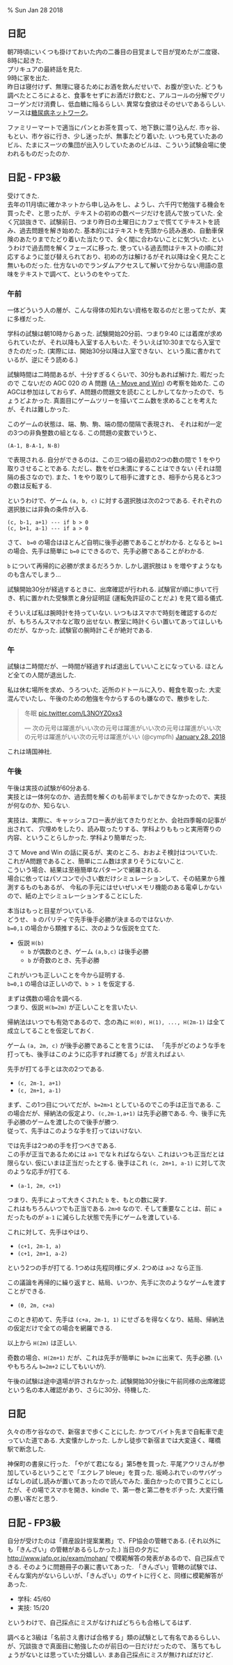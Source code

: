 % Sun Jan 28 2018

## 日記

朝7時頃にいくつも掛けておいた内の二番目の目覚ましで目が覚めたが二度寝、 8時に起きた.  
プリキュアの最終話を見た.  
9時に家を出た.  
昨日は寝付けず、無理に寝るためにお酒を飲んだせいで、お腹が空いた.
どうも調べたところによると、食事をセずにお酒だけ飲むと、アルコールの分解でグリコーゲンだけ消費し、低血糖に陥るらしい.
異常な食欲はそのせいであるらしい.
ソースは[糖尿病ネットワーク](http://www.dm-net.co.jp/calendar/2014/022882.php)。

ファミリーマートで適当にパンとお茶を買って、地下鉄に潜り込んだ.
市ヶ谷、もとい、市ケ谷に行き、少し迷ったが、無事たどり着いた.
いつも見ていたあのビル、たまにスーツの集団が出入りしていたあのビルは、こういう試験会場に使われるものだったのか.

## 日記 - FP3級

受けてきた.  
去年の11月頃に確かネットから申し込みをし、ようし、六千円で勉強する機会を買ったぞ、と思ったが、テキストの初めの数ページだけを読んで放っていた.
全く冗談抜きで、試験前日、つまり昨日の土曜日にカフェで慌ててテキストを読み、過去問題を解き始めた.
基本的にはテキストを先頭から読み進め、自動車保険のあたりまでたどり着いた当たりで、全く間に合わないことに気づいた.
というわけで過去問を解くフェーズに移った.
使っている過去問はテキストの順に対応するように並び替えられており、初めの方は解けるがそれ以降は全く見たこと無いものだった.
仕方ないのでランダムアクセスして解いて分からない用語の意味をテキストで調べて、というのをやってた.

### 午前

一体どういう人の層が、こんな得体の知れない資格を取るのだと思ってたが、実に多様だった.

学科の試験は朝10時からあった.
試験開始20分前、つまり9:40 には着席が求められていたが、それ以降も入室する人もいた.
そういえば10:30までなら入室できたのだった.
(実際には、開始30分以降は入室できない、という風に書かれているが、逆にそう読める.)

試験時間は二時間あるが、十分すぎるくらいで、30分もあれば解けた.
暇だったので
こないだの AGC 020 の A 問題
([A - Move and Win](https://agc020.contest.atcoder.jp/tasks/agc020_a))
の考察を始めた.
このAGCは参加はしておらず、A問題の問題文を読むことしかしてなかったので、ちょうどよかった.
真面目にゲームツリーを描いてニム数を求めることを考えたが、それは難しかった.

このゲームの状態は、端、駒、駒、端の間の間隔で表現され、
それは和が一定の3つの非負整数の組となる.
この問題の変数でいうと、

```
(A-1, B-A-1, N-B)
```

で表現される.
自分ができるのは、この三つ組の最初の2つの数の間で 1 をやり取りさせることである.
ただし、数をゼロ未満にすることはできない (それは間隔の長さなので).
また、1 をやり取りして相手に渡すとき、相手から見ると3つの数は反転する.

というわけで、ゲーム `(a, b, c)` に対する選択肢は次の2つである.
それぞれの選択肢には非負の条件が入る.

```
(c, b-1, a+1) --- if b > 0
(c, b+1, a-1) --- if a > 0
```

さて、 `b=0` の場合はほとんど自明に後手必勝であることがわかる.
となると `b=1` の場合、先手は簡単に `b=0` にできるので、先手必勝であることがわかる.

`b` について再帰的に必勝が求まるだろうか.
しかし選択肢は `b` を増やすようなものも含んでしまう...

試験開始30分が経過するときに、出席確認が行われる.
試験官が順に歩いて行き、机に置かれた受験票と身分証明証 (運転免許証のことだよ) を見て廻る儀式.

そういえば私は腕時計を持っていない.
いつもはスマホで時刻を確認するのだが、もちろんスマホなど取り出せない.
教室に時計くらい置いてあってほしいものだが、なかった.
試験官の腕時計こそが絶対である.

### 午

試験は二時間だが、一時間が経過すれば退出していいことになっている.
ほとんど全ての人間が退出した.

私は休む場所を求め、うろついた.
近所のドトールに入り、軽食を取った.
大変混んでいたし、午後のための勉強を今からするのも嫌なので、散歩をした.

<blockquote class="twitter-tweet" data-lang="en"><p lang="ja" dir="ltr">冬眠 <a href="https://t.co/L3NOYZOxs3">pic.twitter.com/L3NOYZOxs3</a></p>&mdash; 次の元号は躍進がいい次の元号は躍進がいい次の元号は躍進がいい次の元号は躍進がいい次の元号は躍進がいい (@cympfh) <a href="https://twitter.com/cympfh/status/957455606830399488?ref_src=twsrc%5Etfw">January 28, 2018</a></blockquote>
<script async src="https://platform.twitter.com/widgets.js" charset="utf-8"></script>

これは靖国神社.

### 午後

午後は実技の試験が60分ある.  
実技とは一体何なのか、過去問を解くのも前半までしかできなかったので、実技が何なのか、知らない.

実技は、実際に、キャッシュフロー表が出てきたりだとか、会社四季報の記事が出されて、
穴埋めをしたり、読み取ったりする、学科よりももっと実用寄りの内容、ということらしかった.
学科より簡単だった.

さて Move and Win の話に戻るが、実のところ、おおよそ検討はついていた.  
これがA問題であること、簡単にニム数は求まりそうにないこと.  
こういう場合、結果は至極簡単なパターンで網羅される.  
場合に依ってはパソコンで小さい数だけシミュレーションして、その結果から推測するものもあるが、
今私の手元にはせいぜいメモリ機能のある電卓しかないので、紙の上でシミュレーションすることにした.

本当はもっと目星がついている.  
どうせ、 `b` のパリティで先手後手必勝が決まるのではないか.  
`b=0,1` の場合から類推するに、次のような仮説を立てた.

- 仮説 `H(b)`
    - `b` が偶数のとき、ゲーム `(a,b,c)` は後手必勝
    - `b` が奇数のとき、先手必勝

これがいつも正しいことを今から証明する.  
`b=0,1` の場合は正しいので、`b > 1` を仮定する.

まずは偶数の場合を調べる.  
つまり、仮説 `H(b=2m)` が正しいことを言いたい.

帰納法はいつでも有効であるので、念の為に
`H(0), H(1), ..., H(2m-1)`
は全て成立してることを仮定しておく.

ゲーム `(a, 2m, c)` が後手必勝であることを言うには、
「先手がどのような手を打っても、後手はこのように応手すれば勝てる」が言えればよい.

先手が打てる手とは次の2つである.

- `(c, 2m-1, a+1)`
- `(c, 2m+1, a-1)`

まず、この1つ目についてだが、`b=2m>1` としているのでこの手は正当である.
この場合だが、帰納法の仮定より、`(c,2m-1,a+1)` は先手必勝である.
今、後手に先手必勝のゲームを渡したので後手が勝つ.  
従って、先手はこのような手を打ってはいけない.

では先手は2つめの手を打つべきである.  
この手が正当であるためには `a>1` でなｋればならない.
これはいつも正当だとは限らない.
仮にいまは正当だったとする.
後手はこれ `(c, 2m+1, a-1)` に対して次のような応手が打てる.

- `(a-1, 2m, c+1)`

つまり、先手によって大きくされた `b` を、もとの数に戻す.  
これはもちろんいつでも正当である. `2m>0` なので.
そして重要なことは、前に `a` だったものが `a-1` に減らした状態で先手にゲームを渡している.

これに対して、先手はやはり、

- `(c+1, 2m-1, a)`
- `(c+1, 2m+1, a-2)`

という2つの手が打てる.
1つめは先程同様にダメ.
2つめは `a>2` なら正当.

この議論を再帰的に繰り返すと、結局、いつか、先手に次のようなゲームを渡すことができる.

- `(0, 2m, c+a)`

このとき初めて、先手は `(c+a, 2m-1, 1)` にせざるを得なくなり、結局、帰納法の仮定だけで全ての場合を網羅できる.

以上から `H(2m)` は正しい.

奇数の場合、`H(2m+1)` だが、これは先手が簡単に `b=2m` に出来て、先手必勝.
(いやもちろん `b=2m+2` にしてもいいが).

午後の試験は途中退場が許されなかった.
試験開始30分後に午前同様の出席確認という名の本人確認があり、さらに30分、待機した.

## 日記

久々の市ケ谷なので、新宿まで歩くことにした.
かつてバイト先まで自転車で走っていた道である.
大変懐かしかった.
しかし徒歩で新宿までは大変遠く、曙橋駅で断念した.

神保町の書泉に行った.
「やがて君になる」第5巻を買った.
平尾アウリさんが参加しているということで「エクレア bleue」を買った.
坂崎ふれでぃのサバゲっぱなしの試し読みが置いてあったので読んでみた.
面白かったので買うことにしたが、その場でスマホを開き、kindle で、第一巻と第二巻をポチった.
大変行儀の悪い客だと思う.

## 日記 - FP3級

自分が受けたのは「資産設計提案業務」で、FP協会の管轄である.
(それ以外にも「きんざい」の管轄があるらしかった.)
当日の夕方に
http://www.jafp.or.jp/exam/mohan/
で模範解答の発表があるので、自己採点できる.
そのように問題冊子の裏に書いてあった.
「きんざい」管轄の試験では、そんな案内がないらしいが、「きんざい」のサイトに行くと、同様に模範解答があった.

- 学科: 45/60
- 実技: 15/20

というわけで、自己採点にミスがなければどちらも合格してるはず.

調べると3級は「名前さえ書けば合格する」類の試験として有名であるらしい、が、冗談抜きで真面目に勉強したのが前日の一日だけだったので、
落ちてもしょうがないとは思っていた分嬉しい.
まあ自己採点にミスが無ければだけど.
